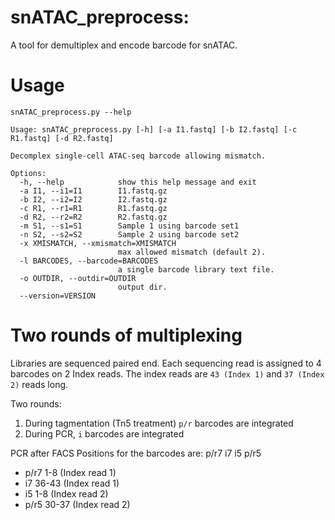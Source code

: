 snATAC_preprocess: 
============================================================
A tool for demultiplex and encode barcode for snATAC. 

# Usage 

``` shell
snATAC_preprocess.py --help
```

``` shell
Usage: snATAC_preprocess.py [-h] [-a I1.fastq] [-b I2.fastq] [-c R1.fastq] [-d R2.fastq]

Decomplex single-cell ATAC-seq barcode allowing mismatch.

Options:
  -h, --help            show this help message and exit
  -a I1, --i1=I1        I1.fastq.gz
  -b I2, --i2=I2        I2.fastq.gz
  -c R1, --r1=R1        R1.fastq.gz
  -d R2, --r2=R2        R2.fastq.gz
  -m S1, --s1=S1        Sample 1 using barcode set1
  -n S2, --s2=S2        Sample 2 using barcode set2
  -x XMISMATCH, --xmismatch=XMISMATCH
                        max allowed mismatch (default 2).
  -l BARCODES, --barcode=BARCODES
                        a single barcode library text file.
  -o OUTDIR, --outdir=OUTDIR
                        output dir.
  --version=VERSION     
```

# Two rounds of multiplexing

Libraries are sequenced paired end. Each sequencing read is assigned to 4 barcodes on 2 Index reads.
The index reads are `43 (Index 1)` and `37 (Index 2)` reads long. 

Two rounds: 
1. During tagmentation (Tn5 treatment) `p/r` barcodes are integrated
2. During PCR, `i` barcodes are integrated 

PCR after FACS Positions for the barcodes are: p/r7 i7 i5 p/r5
- p/r7 1-8 (Index read 1)
- i7 36-43 (Index read 1)
- i5 1-8 (Index read 2)
- p/r5 30-37 (Index read 2)

